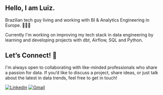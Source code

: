 ## Hello, I am Luiz.

Brazilian tech guy living and working with BI & Analytics Engineering in Europe. 👨🏻‍💻 

Currently I'm working on improving my tech stack in data engineering by learning and developing projects with dbt, Airflow, SQL and Python.

## Let’s Connect! 🚀
I'm always open to collaborating with like-minded professionals who share a passion for data. If you’d like to discuss a project, share ideas, or just talk about the latest in data trends, feel free to get in touch!

[![Linkedin](https://img.shields.io/badge/LinkedIn-0077B5?style=for-the-badge&logo=linkedin&logoColor=white)](https://www.linkedin.com/in/lamorasjr/)
[![Gmail](https://img.shields.io/badge/Gmail-D14836?style=for-the-badge&logo=gmail&logoColor=white)](mailto:lamorasjr@gmail.com)
